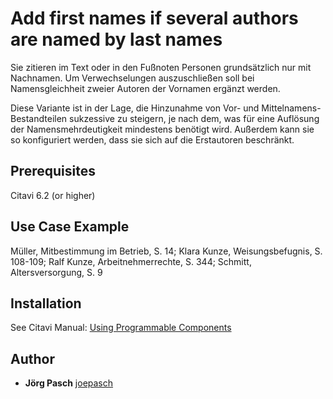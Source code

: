 # Add first names if several authors are named by last names

Sie zitieren im Text oder in den Fußnoten Personen grundsätzlich nur mit Nachnamen. Um Verwechselungen auszuschließen soll bei Namensgleichheit zweier Autoren der Vornamen ergänzt werden.

Diese Variante ist in der Lage, die Hinzunahme von Vor- und Mittelnamens-Bestandteilen sukzessive zu steigern, je nach dem, was für eine Auflösung der Namensmehrdeutigkeit mindestens benötigt wird. Außerdem kann sie so konfiguriert werden, dass sie sich auf die Erstautoren beschränkt.

## Prerequisites
Citavi 6.2 (or higher)

## Use Case Example 

Müller, Mitbestimmung im Betrieb, S. 14; Klara Kunze, Weisungsbefugnis, S. 108-109; Ralf Kunze, Arbeitnehmerrechte, S. 344; Schmitt, Altersversorgung, S. 9

## Installation
See Citavi Manual: [Using Programmable Components](https://www.citavi.com/programmable_components)

## Author

* **Jörg Pasch** [joepasch](https://github.com/joepasch)
